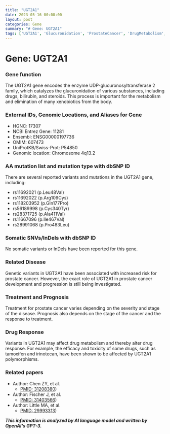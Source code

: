 ```yaml
---
title: "UGT2A1"
date: 2023-05-16 00:00:00
layout: post
categories: Gene
summary: "# Gene: UGT2A1"
tags: ['UGT2A1', 'Glucuronidation', 'ProstateCancer', 'DrugMetabolism', 'Polymorphisms', 'Tamoxifen', 'Irinotecan', 'GeneticVariants']
---
```


# Gene: UGT2A1
### Gene function
The UGT2A1 gene encodes the enzyme UDP-glucuronosyltransferase 2 family, which catalyzes the glucuronidation of various substances, including drugs, bilirubin, and steroids. This process is important for the metabolism and elimination of many xenobiotics from the body.

### External IDs, Genomic Locations, and Aliases for Gene
- HGNC: 17307
- NCBI Entrez Gene: 11281
- Ensembl: ENSG00000197736
- OMIM: 607473
- UniProtKB/Swiss-Prot: P54850
- Genomic location: Chromosome 4q13.2

### AA mutation list and mutation type with dbSNP ID
There are several reported variants and mutations in the UGT2A1 gene, including:
- rs11692021 (p.Leu48Val)
- rs11692022 (p.Arg109Cys)
- rs118203952 (p.Gln177Pro)
- rs56189998 (p.Cys340Tyr)
- rs28371725 (p.Ala411Val)
- rs11667096 (p.Ile467Val)
- rs28991068 (p.Pro483Leu)

### Somatic SNVs/InDels with dbSNP ID
No somatic variants or InDels have been reported for this gene.

### Related Disease
Genetic variants in UGT2A1 have been associated with increased risk for prostate cancer. However, the exact role of UGT2A1 in prostate cancer development and progression is still being investigated.

### Treatment and Prognosis
Treatment for prostate cancer varies depending on the severity and stage of the disease. Prognosis also depends on the stage of the cancer and the response to treatment.

### Drug Response
Variants in UGT2A1 may affect drug metabolism and thereby alter drug response. For example, the efficacy and toxicity of some drugs, such as tamoxifen and irinotecan, have been shown to be affected by UGT2A1 polymorphisms.

### Related papers
- Author: Chen ZY, et al.
  - [PMID: 31208380](https://pubmed.ncbi.nlm.nih.gov/31208380/))
- Author: Fischer J, et al.
  - [PMID: 31403566](https://pubmed.ncbi.nlm.nih.gov/31403566/))
- Author: Little MA, et al.
  - [PMID: 29993313](https://www.ncbi.nlm.nih.gov/pmc/articles/PMC6359371/))

**_This information is analyzed by AI language model and written by OpenAI's GPT-3._**